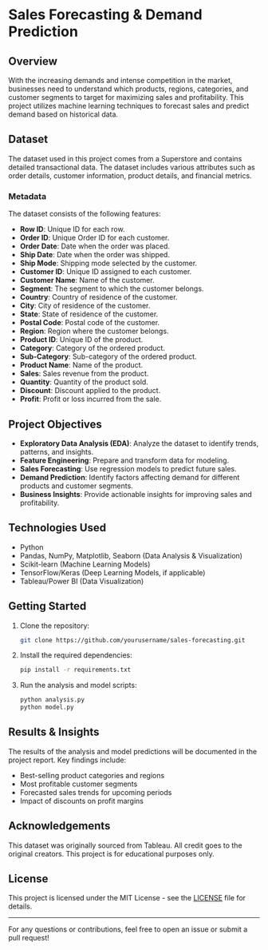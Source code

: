 # Sales Forecasting & Demand Prediction

## Overview
With the increasing demands and intense competition in the market, businesses need to understand which products, regions, categories, and customer segments to target for maximizing sales and profitability. This project utilizes machine learning techniques to forecast sales and predict demand based on historical data.

## Dataset
The dataset used in this project comes from a Superstore and contains detailed transactional data. The dataset includes various attributes such as order details, customer information, product details, and financial metrics.

### Metadata
The dataset consists of the following features:
- **Row ID**: Unique ID for each row.
- **Order ID**: Unique Order ID for each customer.
- **Order Date**: Date when the order was placed.
- **Ship Date**: Date when the order was shipped.
- **Ship Mode**: Shipping mode selected by the customer.
- **Customer ID**: Unique ID assigned to each customer.
- **Customer Name**: Name of the customer.
- **Segment**: The segment to which the customer belongs.
- **Country**: Country of residence of the customer.
- **City**: City of residence of the customer.
- **State**: State of residence of the customer.
- **Postal Code**: Postal code of the customer.
- **Region**: Region where the customer belongs.
- **Product ID**: Unique ID of the product.
- **Category**: Category of the ordered product.
- **Sub-Category**: Sub-category of the ordered product.
- **Product Name**: Name of the product.
- **Sales**: Sales revenue from the product.
- **Quantity**: Quantity of the product sold.
- **Discount**: Discount applied to the product.
- **Profit**: Profit or loss incurred from the sale.

## Project Objectives
- **Exploratory Data Analysis (EDA)**: Analyze the dataset to identify trends, patterns, and insights.
- **Feature Engineering**: Prepare and transform data for modeling.
- **Sales Forecasting**: Use regression models to predict future sales.
- **Demand Prediction**: Identify factors affecting demand for different products and customer segments.
- **Business Insights**: Provide actionable insights for improving sales and profitability.

## Technologies Used
- Python
- Pandas, NumPy, Matplotlib, Seaborn (Data Analysis & Visualization)
- Scikit-learn (Machine Learning Models)
- TensorFlow/Keras (Deep Learning Models, if applicable)
- Tableau/Power BI (Data Visualization)

## Getting Started
1. Clone the repository:
   ```bash
   git clone https://github.com/yourusername/sales-forecasting.git
   ```
2. Install the required dependencies:
   ```bash
   pip install -r requirements.txt
   ```
3. Run the analysis and model scripts:
   ```bash
   python analysis.py
   python model.py
   ```

## Results & Insights
The results of the analysis and model predictions will be documented in the project report. Key findings include:
- Best-selling product categories and regions
- Most profitable customer segments
- Forecasted sales trends for upcoming periods
- Impact of discounts on profit margins

## Acknowledgements
This dataset was originally sourced from Tableau. All credit goes to the original creators. This project is for educational purposes only.

## License
This project is licensed under the MIT License - see the [LICENSE](LICENSE) file for details.

---
For any questions or contributions, feel free to open an issue or submit a pull request!


